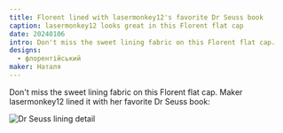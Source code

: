 ```yaml
---
title: Florent lined with lasermonkey12's favorite Dr Seuss book
caption: lasermonkey12 looks great in this Florent flat cap
date: 20240106
intro: Don't miss the sweet lining fabric on this Florent flat cap.
designs:
  - флорентійський
maker: Наталя
---
```


Don't miss the sweet lining fabric on this Florent flat cap. Maker lasermonkey12 lined it with her favorite Dr Seuss book:

![Dr Seuss lining detail](https://imagedelivery.net/ouSuR9yY1bHt-fuAokSA5Q/showcase-florent-lined-with-lasermonkey12s-favorite-dr-seuss-book-1/public "Dr Seuss lining detail")
